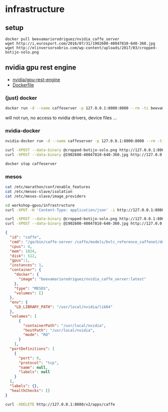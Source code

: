 # infrastructure


## setup
```
docker pull beevamariorodriguez/nvidia_caffe_server
wget http://i.eurosport.com/2016/07/31/1902600-40047810-640-360.jpg
wget http://elinversorsobrio.com/wp-content/uploads/2017/03/cropped-botijo-solo.png
```

## nvidia gpu rest engine
* [nvidia/gpu-rest-engine](https://github.com/NVIDIA/gpu-rest-engine)
* [Dockerfile](https://github.com/NVIDIA/gpu-rest-engine/blob/master/Dockerfile.caffe_server)

### (just) docker
```bash
docker run -d --name caffeserver -p 127.0.0.1:8000:8000 --rm -ti beevamariorodriguez/nvidia_caffe_server
```
will not run, no access to nvidia drivers, device files ...

### nvidia-docker
```bash
nvidia-docker run -d --name caffeserver -p 127.0.0.1:8000:8000 --rm -ti beevamariorodriguez/nvidia_caffe_server
```
```bash
curl -XPOST --data-binary @cropped-botijo-solo.png http://127.0.0.1:8000/api/classify| jq .
curl -XPOST --data-binary @1902600-40047810-640-360.jpg http://127.0.0.1:8000/api/classify| jq .
```
```bash
docker stop caffeserver
```

### mesos
```bash
cat /etc/marathon/conf/enable_features
cat /etc/mesos-slave/isolation
cat /etc/mesos-slave/image_providers
```

```bash
cd workshop-gpus/infrastructure
curl -XPUT -H 'Content-Type: application/json' -i http://127.0.0.1:8080/v2/apps/caffe -d@caffe.application.json

```
```bash
curl -XPOST --data-binary @cropped-botijo-solo.png http://127.0.0.1:8000/api/classify| jq .
curl -XPOST --data-binary @1902600-40047810-640-360.jpg http://127.0.0.1:8000/api/classify| jq .
```

```json
{
  "id": "caffe",
  "cmd": "/go/bin/caffe-server /caffe/models/bvlc_reference_caffenet/deploy.prototxt /caffe/models/bvlc_reference_caffenet/bvlc_reference_caffenet.caffemodel /caffe/data/ilsvrc12/imagenet_mean.binaryproto /caffe/data/ilsvrc12/synset_words.txt",
  "cpus": 4,
  "mem": 1024,
  "disk": 512,
  "gpus":1,
  "instances": 1,
  "container": {
    "docker": {
      "image": "beevamariorodriguez/nvidia_caffe_server:latest"
    },
    "type": "MESOS",
    "volumes": []
  },
  "env": {
    "LD_LIBRARY_PATH": "/usr/local/nvidia/lib64"
  },
  "volumes": [
      {
        "containerPath": "/usr/local/nvidia",
        "hostPath": "/usr/local/nvidia",
        "mode": "RO"
      }
    ],
  "portDefinitions": [
    {
      "port": 0,
      "protocol": "tcp",
      "name": null,
      "labels": null
    }
  ],
  "labels": {},
  "healthChecks": []
}
```
```bash
curl -XDELETE http://127.0.0.1:8080/v2/apps/caffe
```

